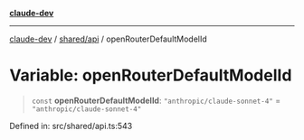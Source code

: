 [**claude-dev**](../../../README.md)

***

[claude-dev](../../../README.md) / [shared/api](../README.md) / openRouterDefaultModelId

# Variable: openRouterDefaultModelId

> `const` **openRouterDefaultModelId**: `"anthropic/claude-sonnet-4"` = `"anthropic/claude-sonnet-4"`

Defined in: src/shared/api.ts:543
